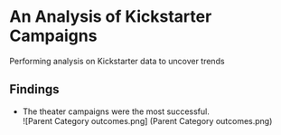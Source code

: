 # An Analysis of Kickstarter Campaigns
Performing analysis on Kickstarter data to uncover trends
## Findings
* The theater campaigns were the most successful.  
![Parent Category outcomes.png] (Parent Category outcomes.png)

